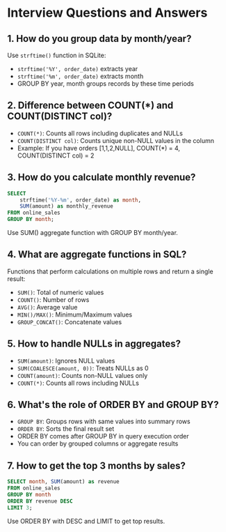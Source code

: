 
# Interview Questions and Answers

## 1. How do you group data by month/year?
Use `strftime()` function in SQLite:
- `strftime('%Y', order_date)` extracts year
- `strftime('%m', order_date)` extracts month
- GROUP BY year, month groups records by these time periods

## 2. Difference between COUNT(*) and COUNT(DISTINCT col)?
- `COUNT(*)`: Counts all rows including duplicates and NULLs
- `COUNT(DISTINCT col)`: Counts unique non-NULL values in the column
- Example: If you have orders [1,1,2,NULL], COUNT(*) = 4, COUNT(DISTINCT col) = 2

## 3. How do you calculate monthly revenue?
```sql
SELECT 
    strftime('%Y-%m', order_date) as month,
    SUM(amount) as monthly_revenue
FROM online_sales 
GROUP BY month;
```
Use SUM() aggregate function with GROUP BY month/year.

## 4. What are aggregate functions in SQL?
Functions that perform calculations on multiple rows and return a single result:
- `SUM()`: Total of numeric values
- `COUNT()`: Number of rows
- `AVG()`: Average value
- `MIN()/MAX()`: Minimum/Maximum values
- `GROUP_CONCAT()`: Concatenate values

## 5. How to handle NULLs in aggregates?
- `SUM(amount)`: Ignores NULL values
- `SUM(COALESCE(amount, 0))`: Treats NULLs as 0
- `COUNT(amount)`: Counts non-NULL values only
- `COUNT(*)`: Counts all rows including NULLs

## 6. What's the role of ORDER BY and GROUP BY?
- `GROUP BY`: Groups rows with same values into summary rows
- `ORDER BY`: Sorts the final result set
- ORDER BY comes after GROUP BY in query execution order
- You can order by grouped columns or aggregate results

## 7. How to get the top 3 months by sales?
```sql
SELECT month, SUM(amount) as revenue
FROM online_sales
GROUP BY month
ORDER BY revenue DESC
LIMIT 3;
```
Use ORDER BY with DESC and LIMIT to get top results.
